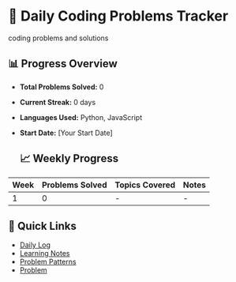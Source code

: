 # 🚀 Daily Coding Problems Tracker

coding problems and solutions

## 📊 Progress Overview
- **Total Problems Solved:** 0
- **Current Streak:** 0 days
- **Languages Used:** Python, JavaScript
- **Start Date:** [Your Start Date]

  ## 📈 Weekly Progress
| Week | Problems Solved | Topics Covered | Notes |
|------|----------------|----------------|-------|
| 1    | 0              | -              | -     |




## 🔗 Quick Links
- [Daily Log](./progress/daily-log.md)
- [Learning Notes](./notes/learning-log.md)
- [Problem Patterns](./notes/patterns.md)
- [Problem ](.Problems)

